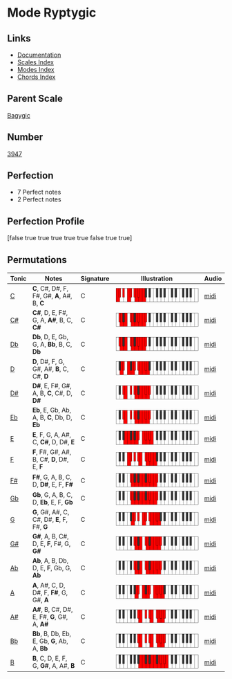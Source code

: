 # Mode Ryptygic

## Links

- [Documentation](index.md)
- [Scales Index](Scales.md)
- [Modes Index](Modes.md)
- [Chords Index](Chords.md)

## Parent Scale

[Bagygic](ScaleBagygic.md)

## Number

[3947](https://ianring.com/musictheory/scales/3947)

## Perfection

- 7 Perfect notes
- 2 Perfect notes

## Perfection Profile

[false true true true true true false true true]

## Permutations

| Tonic | Notes | Signature | Illustration | Audio |
|-------|-------|-----------|--------------|-------|
| [C](ModeCNaturalRyptygic.md) | **C**, C#, D#, F, F#, G#, **A**, A#, B, **C** | C | ![CNaturalRyptygic](ModeCNaturalRyptygic.png) | [midi](https://github.com/edipermadi/music/blob/main/docs/ModeCNaturalRyptygic.mid?raw=true) |
| [C#](ModeCSharpRyptygic.md) | **C#**, D, E, F#, G, A, **A#**, B, C, **C#** | C | ![CSharpRyptygic](ModeCSharpRyptygic.png) | [midi](https://github.com/edipermadi/music/blob/main/docs/ModeCSharpRyptygic.mid?raw=true) |
| [Db](ModeDFlatRyptygic.md) | **Db**, D, E, Gb, G, A, **Bb**, B, C, **Db** | C | ![DFlatRyptygic](ModeDFlatRyptygic.png) | [midi](https://github.com/edipermadi/music/blob/main/docs/ModeDFlatRyptygic.mid?raw=true) |
| [D](ModeDNaturalRyptygic.md) | **D**, D#, F, G, G#, A#, **B**, C, C#, **D** | C | ![DNaturalRyptygic](ModeDNaturalRyptygic.png) | [midi](https://github.com/edipermadi/music/blob/main/docs/ModeDNaturalRyptygic.mid?raw=true) |
| [D#](ModeDSharpRyptygic.md) | **D#**, E, F#, G#, A, B, **C**, C#, D, **D#** | C | ![DSharpRyptygic](ModeDSharpRyptygic.png) | [midi](https://github.com/edipermadi/music/blob/main/docs/ModeDSharpRyptygic.mid?raw=true) |
| [Eb](ModeEFlatRyptygic.md) | **Eb**, E, Gb, Ab, A, B, **C**, Db, D, **Eb** | C | ![EFlatRyptygic](ModeEFlatRyptygic.png) | [midi](https://github.com/edipermadi/music/blob/main/docs/ModeEFlatRyptygic.mid?raw=true) |
| [E](ModeENaturalRyptygic.md) | **E**, F, G, A, A#, C, **C#**, D, D#, **E** | C | ![ENaturalRyptygic](ModeENaturalRyptygic.png) | [midi](https://github.com/edipermadi/music/blob/main/docs/ModeENaturalRyptygic.mid?raw=true) |
| [F](ModeFNaturalRyptygic.md) | **F**, F#, G#, A#, B, C#, **D**, D#, E, **F** | C | ![FNaturalRyptygic](ModeFNaturalRyptygic.png) | [midi](https://github.com/edipermadi/music/blob/main/docs/ModeFNaturalRyptygic.mid?raw=true) |
| [F#](ModeFSharpRyptygic.md) | **F#**, G, A, B, C, D, **D#**, E, F, **F#** | C | ![FSharpRyptygic](ModeFSharpRyptygic.png) | [midi](https://github.com/edipermadi/music/blob/main/docs/ModeFSharpRyptygic.mid?raw=true) |
| [Gb](ModeGFlatRyptygic.md) | **Gb**, G, A, B, C, D, **Eb**, E, F, **Gb** | C | ![GFlatRyptygic](ModeGFlatRyptygic.png) | [midi](https://github.com/edipermadi/music/blob/main/docs/ModeGFlatRyptygic.mid?raw=true) |
| [G](ModeGNaturalRyptygic.md) | **G**, G#, A#, C, C#, D#, **E**, F, F#, **G** | C | ![GNaturalRyptygic](ModeGNaturalRyptygic.png) | [midi](https://github.com/edipermadi/music/blob/main/docs/ModeGNaturalRyptygic.mid?raw=true) |
| [G#](ModeGSharpRyptygic.md) | **G#**, A, B, C#, D, E, **F**, F#, G, **G#** | C | ![GSharpRyptygic](ModeGSharpRyptygic.png) | [midi](https://github.com/edipermadi/music/blob/main/docs/ModeGSharpRyptygic.mid?raw=true) |
| [Ab](ModeAFlatRyptygic.md) | **Ab**, A, B, Db, D, E, **F**, Gb, G, **Ab** | C | ![AFlatRyptygic](ModeAFlatRyptygic.png) | [midi](https://github.com/edipermadi/music/blob/main/docs/ModeAFlatRyptygic.mid?raw=true) |
| [A](ModeANaturalRyptygic.md) | **A**, A#, C, D, D#, F, **F#**, G, G#, **A** | C | ![ANaturalRyptygic](ModeANaturalRyptygic.png) | [midi](https://github.com/edipermadi/music/blob/main/docs/ModeANaturalRyptygic.mid?raw=true) |
| [A#](ModeASharpRyptygic.md) | **A#**, B, C#, D#, E, F#, **G**, G#, A, **A#** | C | ![ASharpRyptygic](ModeASharpRyptygic.png) | [midi](https://github.com/edipermadi/music/blob/main/docs/ModeASharpRyptygic.mid?raw=true) |
| [Bb](ModeBFlatRyptygic.md) | **Bb**, B, Db, Eb, E, Gb, **G**, Ab, A, **Bb** | C | ![BFlatRyptygic](ModeBFlatRyptygic.png) | [midi](https://github.com/edipermadi/music/blob/main/docs/ModeBFlatRyptygic.mid?raw=true) |
| [B](ModeBNaturalRyptygic.md) | **B**, C, D, E, F, G, **G#**, A, A#, **B** | C | ![BNaturalRyptygic](ModeBNaturalRyptygic.png) | [midi](https://github.com/edipermadi/music/blob/main/docs/ModeBNaturalRyptygic.mid?raw=true) |

